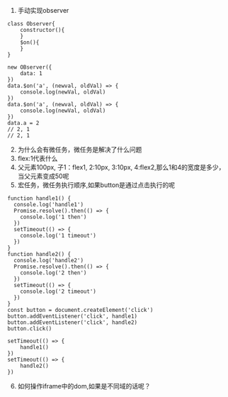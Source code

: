 1. 手动实现observer
```
class Observer{
    constructor(){
    }
    $on(){
    }
}

new OBserver({
    data: 1
})
data.$on('a', (newval, oldVal) => {
    console.log(newVal, oldVal)
})
data.$on('a', (newval, oldVal) => {
    console.log(newVal, oldVal)
})
data.a = 2
// 2, 1
// 2, 1
```
2. 为什么会有微任务，微任务是解决了什么问题
3. flex:1代表什么
4. 父元素100px, 子1：flex1, 2:10px, 3:10px, 4:flex2,那么1和4的宽度是多少，当父元素变成50呢
5. 宏任务，微任务执行顺序,如果button是通过点击执行的呢
```
function handle1() {
  console.log('handle1')
  Promise.resolve().then(() => {
    console.log('1 then')
  })
  setTimeout(() => {
    console.log('1 timeout')
  })
}
function handle2() {
  console.log('handle2')
  Promise.resolve().then(() => {
    console.log('2 then')
  })
  setTimeout(() => {
    console.log('2 timeout')
  })
}
const button = document.createElement('click')
button.addEventListener('click', handle1)
button.addEventListener('click', handle2)
button.click()
```
```
setTimeout(() => {
    handle1()
})
setTimeout(() => {
    handle2()
})
```
6. 如何操作iframe中的dom,如果是不同域的话呢？
